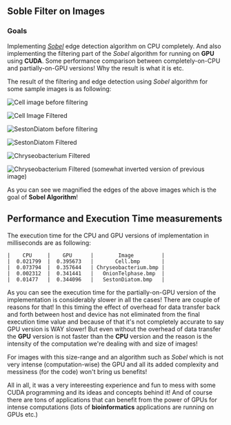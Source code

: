 ## Soble Filter on Images

### Goals

Implementing [*Sobel*](http://en.wikipedia.org/wiki/Sobel_operator) edge detection algorithm on CPU completely. And also implementing the filtering part of the *Sobel* algorithm for running on **GPU** using **CUDA**. Some performance comparison between completely-on-CPU and partially-on-GPU versions! Why the result is what it is etc.

The result of the filtering and edge detection using *Sobel* algorithm for some sample images is as following:

![Cell image before filtering](https://dl.dropboxusercontent.com/u/100502983/image_filtering_pics/cell-bmp.jpg)

![Cell Image Filtered](https://dl.dropboxusercontent.com/u/100502983/image_filtering_pics/cell_out-bmp.jpg)

![SestonDiatom before filtering](https://dl.dropboxusercontent.com/u/100502983/image_filtering_pics/sestondiatom-bmp.jpg)

![SestonDiatom Filtered](https://dl.dropboxusercontent.com/u/100502983/image_filtering_pics/sestondiatom_out-bmp.jpg)

![Chryseobacterium Filtered](https://dl.dropboxusercontent.com/u/100502983/image_filtering_pics/chryseobacterium_out-bmp.jpg)

![Chryseobacterium Filtered (somewhat inverted version of previous image)](https://dl.dropboxusercontent.com/u/100502983/image_filtering_pics/chryseobacterium_out-bmp-1.jpg)

As you can see we magnified the edges of the above images which is the goal of **Sobel Algorithm**! 

## Performance and Execution Time measurements

The execution time for the CPU and GPU versions of implementation in milliseconds are as following:

```
|    CPU     |    GPU      |        Image         |
|  0.021799  |  0.395673   |       Cell.bmp       |
|  0.073794  |  0.357644   | Chryseobacterium.bmp |
|  0.002312  |  0.341441   |   OnionTelphase.bmp  |
|  0.01477   |  0.344096   |   SestonDiatom.bmp   |
```

As you can see the execution time for the partially-on-GPU version of the implementation is considerably slower in all the cases! There are couple of reasons for that! In this timing the effect of overhead for data transfer back and forth between host and device has not eliminated from the final execution time value and because of that it's not completely accurate to say GPU version is WAY slower! But even without the overhead of data transfer the **GPU** version is not faster than the **CPU** version and the reason is the intensity of the computation we're dealing with and size of images! 

For images with this size-range and an algorithm such as *Sobel* which is not very intense (computation-wise) the GPU and all its added complexity and messiness (for the code) won't bring us benefits!

All in all, it was a very intereesting experience and fun to mess with some CUDA programming and its ideas and concepts behind it! And of course there are tons of applications that can benefit from the power of GPUs for intense computations (lots of **bioinformatics** applications are running on GPUs etc.)
